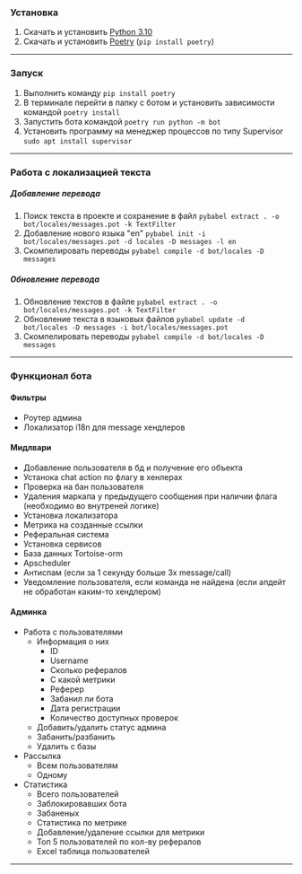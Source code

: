 ### Установка

1. Скачать и установить [Python 3.10](https://www.python.org/downloads/)
2. Скачать и установить [Poetry](https://python-poetry.org/docs/#installation) (`pip install poetry`)

---

### Запуск

1. Выполнить команду `pip install poetry`
2. В терминале перейти в папку с ботом и установить зависимости командой `poetry install`
3. Запустить бота командой `poetry run python -m bot`
4. Установить программу на менеджер процессов по типу Supervisor `sudo apt install supervisor`

---

### Работа с локализацией текста

##### Добавление перевода

1. Поиск текста в проекте и сохранение в файл `pybabel extract . -o bot/locales/messages.pot -k TextFilter`
2. Добавление нового языка "en" `pybabel init -i bot/locales/messages.pot -d locales -D messages -l en`
3. Скомпелировать переводы `pybabel compile -d bot/locales -D messages`

##### Обновление перевода

1. Обновление текстов в файле `pybabel extract . -o bot/locales/messages.pot -k TextFilter`
2. Обновление текста в языковых файлов `pybabel update -d bot/locales -D messages -i bot/locales/messages.pot`
3. Скомпелировать переводы `pybabel compile -d bot/locales -D messages`

---

### Функционал бота

#### Фильтры

* Роутер админа
* Локализатор i18n для message хендлеров

#### **Мидлвари**

* Добавление пользователя в бд и получение его объекта
* Устанока chat action по флагу в хенлерах
* Проверка на бан пользователя
* Удаления маркапа у предыдущего сообщения при наличии флага (необходимо во внутреней логике)
* Установка локализатора
* Метрика на созданные ссылки
* Реферальная система
* Установка сервисов
* База данных Tortoise-orm
* Apscheduler
* Антиспам (если за 1 секунду больше 3х message/call)
* Уведомление пользователя, если команда не найдена (если апдейт не обработан каким-то хендлером)

#### **Админка**

* Работа с пользователями
  * Информация о них
    * ID
    * Username
    * Сколько рефералов
    * С какой метрики
    * Реферер
    * Забанил ли бота
    * Дата регистрации
    * Количество доступных проверок
  * Добавить/удалить статус админа
  * Забанить/разбанить
  * Удалить с базы
* Рассылка
  * Всем пользователям
  * Одному
* Статистика
  * Всего пользователей
  * Заблокировавших бота
  * Забаненых
  * Статистика по метрике
  * Добавление/удаление ссылки для метрики
  * Топ 5 пользователей по кол-ву рефералов
  * Excel таблица пользователей

---
